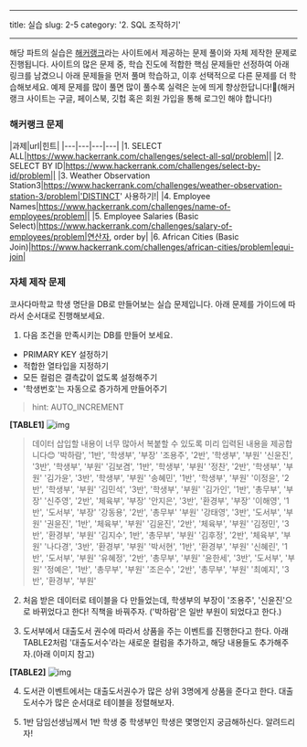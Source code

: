 ﻿---

title: 실습
slug: 2-5
category: '2. SQL 조작하기'

---

해당 파트의 실습은 [해커랭크](https://www.hackerrank.com/)라는 사이트에서 제공하는 문제 풀이와 자체 제작한 문제로 진행됩니다. 사이트의 많은 문제 중, 학습 진도에 적합한 핵심 문제들만 선정하여 아래 링크를 남겼으니 아래 문제들을 먼저 풀며 학습하고, 이후 선택적으로 다른 문제를 더 학습해보세요. 예제 문제를 많이 풀면 많이 풀수록 실력은 눈에 띄게 향상한답니다!🤩(해커랭크 사이트는 구글, 페이스북, 깃헙 혹은 회원 가입을 통해 로그인 해야 합니다!)

### 해커랭크 문제
|과제|url|힌트|
|---|---|---|---|
|1. SELECT ALL|https://www.hackerrank.com/challenges/select-all-sql/problem||
|2. SELECT BY ID|https://www.hackerrank.com/challenges/select-by-id/problem||
|3. Weather Observation Station3|https://www.hackerrank.com/challenges/weather-observation-station-3/problem|'DISTINCT' 사용하기!|
|4. Employee Names|https://www.hackerrank.com/challenges/name-of-employees/problem||
|5. Employee Salaries (Basic Select)|https://www.hackerrank.com/challenges/salary-of-employees/problem|연산자, order by|
|6. African Cities (Basic Join)|https://www.hackerrank.com/challenges/african-cities/problem|equi-join|


### 자체 제작 문제

코사다마학교 학생 명단을 DB로 만들어보는 실습 문제입니다. 아래 문제를 가이드에 따라서 순서대로 진행해보세요. 

1.  다음 조건을 만족시키는 DB를 만들어 보세요. 
-   PRIMARY KEY 설정하기
-   적합한 열타입을 지정하기
-   모든 컬럼은 결측값이 없도록 설정해주기
-   '학생번호'는 자동으로 증가하게 만들어주기
> hint: AUTO_INCREMENT

__[TABLE1]__
![img](/basic-sql/2-5/table1.png)

> 데이터 삽입할 내용이 너무 많아서 복붙할 수 있도록 미리 입력된 내용을 제공합니다😊
'박하람', '1반', '학생부', '부장' 
'조용주', '2반', '학생부', '부원'
'신윤진', '3반', '학생부', '부원' 
'김보겸', '1반', '학생부', '부원'
'정찬', '2반', '학생부', '부원'
'김가윤', '3반', '학생부', '부원'
'송혜민', '1반', '학생부', '부원'
'이정윤', '2반', '학생부', '부원' 
'김민석', '3반', '학생부', '부원' 
'김가인', '1반', '총무부', '부장'
'신주영', '2반', '체육부', '부장' 
'안지은', '3반', '환경부', '부장' 
'이해영', '1반', '도서부', '부장' 
'강동용', '2반', '총무부' '부원' 
'강태영', '3반', '도서부', '부원' 
'권윤진', '1반', '체육부', '부원' 
'김윤진', '2반', '체육부', '부원' 
'김정민', '3반', '환경부', '부원' 
'김지수', 1반', '총무부', '부원' 
'김후정', '2반', '체육부', '부원' 
'나다경', '3반', '환경부', '부원' 
'박서현', '1반', '환경부', '부원' 
'신혜린', '1반', '도서부', '부원' 
'유혜정', '2반', '총무부', '부원' 
'윤한세', '3반', '도서부', '부원' 
'정예은', '1반', '총무부', '부원' 
'조은수', '2반', '총무부', '부원' 
'최예지', '3반', '환경부', '부원'

2.  처음 받은 데이터로 테이블을 다 만들었는데, 학생부의 부장이 '조용주', '신윤진'으로 바뀌었다고 한다! 직책을 바꿔주자. ('박하람'은 일반 부원이 되었다고 한다.)
    
3.  도서부에서 대출도서 권수에 따라서 상품을 주는 이벤트를 진행한다고 한다. 아래 TABLE2처럼 '대출도서수'라는 새로운 컬럼을 추가하고, 해당 내용들도 추가해주자.(아래 이미지 참고)

__[TABLE2]__
![img](/basic-sql/2-5/table2.png)

4.  도서관 이벤트에서는 대출도서권수가 많은 상위 3명에게 상품을 준다고 한다. 대출도서수가 많은 순서대로 테이블을 정렬해보자.
    
5.  1반 담임선생님께서 1반 학생 중 학생부인 학생은 몇명인지 궁금해하신다. 알려드리자!
